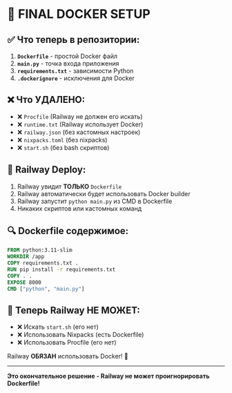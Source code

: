 # 🐳 FINAL DOCKER SETUP

## ✅ Что теперь в репозитории:

1. **`Dockerfile`** - простой Docker файл
2. **`main.py`** - точка входа приложения  
3. **`requirements.txt`** - зависимости Python
4. **`.dockerignore`** - исключения для Docker

## ❌ Что УДАЛЕНО:

- ❌ `Procfile` (Railway не должен его искать)
- ❌ `runtime.txt` (Railway использует Docker)
- ❌ `railway.json` (без кастомных настроек)
- ❌ `nixpacks.toml` (без nixpacks)
- ❌ `start.sh` (без bash скриптов)

## 🚀 Railway Deploy:

1. Railway увидит **ТОЛЬКО** `Dockerfile`
2. Railway автоматически будет использовать Docker builder
3. Railway запустит `python main.py` из CMD в Dockerfile
4. Никаких скриптов или кастомных команд

## 🔍 Dockerfile содержимое:

```dockerfile
FROM python:3.11-slim
WORKDIR /app
COPY requirements.txt .
RUN pip install -r requirements.txt
COPY . .
EXPOSE 8000
CMD ["python", "main.py"]
```

## 🎯 Теперь Railway НЕ МОЖЕТ:

- ❌ Искать `start.sh` (его нет)
- ❌ Использовать Nixpacks (есть Dockerfile)
- ❌ Использовать Procfile (его нет)

Railway **ОБЯЗАН** использовать Docker! 🐳

---

**Это окончательное решение - Railway не может проигнорировать Dockerfile!**
